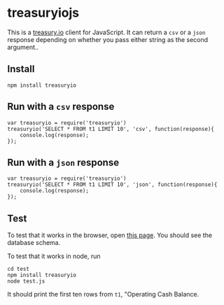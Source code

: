 treasuryiojs
=====
This is a [treasury.io](http://treasury.io) client for JavaScript. It can return a `csv` or a `json` response depending on whether you pass either string as the second argument..

## Install

    npm install treasuryio

## Run with a `csv` response

    var treasuryio = require('treasuryio')
    treasuryio('SELECT * FROM t1 LIMIT 10', 'csv', function(response){
        console.log(response);
    });

## Run with a `json` response

    var treasuryio = require('treasuryio')
    treasuryio('SELECT * FROM t1 LIMIT 10', 'json', function(response){
        console.log(response);
    });

## Test
To test that it works in the browser, open [this page](test/index.html).
You should see the database schema.

To test that it works in node, run

    cd test
    npm install treasuryio
    node test.js

It should print the first ten rows from `t1`, "Operating Cash Balance.

